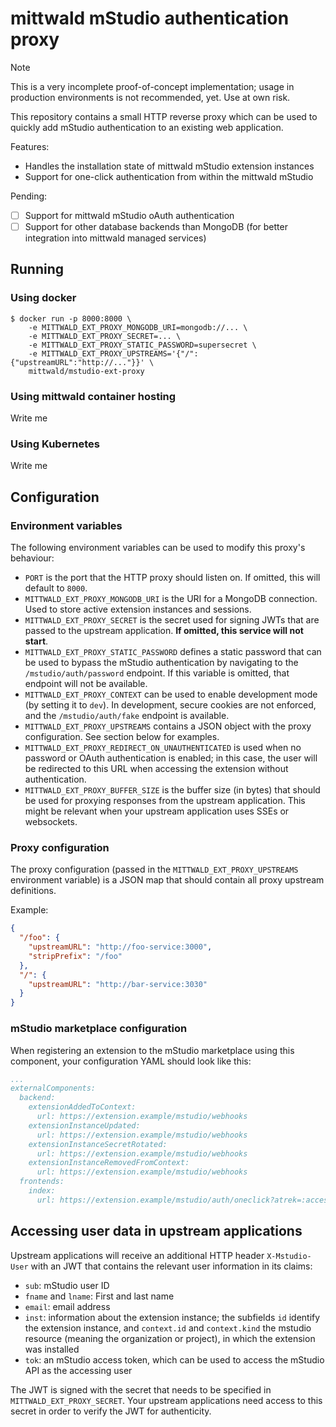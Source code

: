 # mittwald mStudio authentication proxy

> [!NOTE]
> This is a very incomplete proof-of-concept implementation; usage in production environments is not recommended, yet. Use at own risk.

This repository contains a small HTTP reverse proxy which can be used to quickly add mStudio authentication to an existing web application.

Features:

- Handles the installation state of mittwald mStudio extension instances
- Support for one-click authentication from within the mittwald mStudio

Pending:

- [ ] Support for mittwald mStudio oAuth authentication
- [ ] Support for other database backends than MongoDB (for better integration into mittwald managed services)

## Running

### Using docker

```
$ docker run -p 8000:8000 \
    -e MITTWALD_EXT_PROXY_MONGODB_URI=mongodb://... \
    -e MITTWALD_EXT_PROXY_SECRET=... \
    -e MITTWALD_EXT_PROXY_STATIC_PASSWORD=supersecret \
    -e MITTWALD_EXT_PROXY_UPSTREAMS='{"/":{"upstreamURL":"http://..."}}' \
    mittwald/mstudio-ext-proxy
```

### Using mittwald container hosting

Write me

### Using Kubernetes

Write me

## Configuration

### Environment variables

The following environment variables can be used to modify this proxy's behaviour:

- `PORT` is the port that the HTTP proxy should listen on. If omitted, this will default to `8000`.
- `MITTWALD_EXT_PROXY_MONGODB_URI` is the URI for a MongoDB connection. Used to store active extension instances and sessions.
- `MITTWALD_EXT_PROXY_SECRET` is the secret used for signing JWTs that are passed to the upstream application. **If omitted, this service will not start**.
- `MITTWALD_EXT_PROXY_STATIC_PASSWORD` defines a static password that can be used to bypass the mStudio authentication by navigating to the `/mstudio/auth/password` endpoint. If this variable is omitted, that endpoint will not be available.
- `MITTWALD_EXT_PROXY_CONTEXT` can be used to enable development mode (by setting it to `dev`). In development, secure cookies are not enforced, and the `/mstudio/auth/fake` endpoint is available.
- `MITTWALD_EXT_PROXY_UPSTREAMS` contains a JSON object with the proxy configuration. See section below for examples.
- `MITTWALD_EXT_PROXY_REDIRECT_ON_UNAUTHENTICATED` is used when no password or OAuth authentication is enabled; in this case, the user will be redirected to this URL when accessing the extension without authentication.
- `MITTWALD_EXT_PROXY_BUFFER_SIZE` is the buffer size (in bytes) that should be used for proxying responses from the upstream application. This might be relevant when your upstream application uses SSEs or websockets.

### Proxy configuration

The proxy configuration (passed in the `MITTWALD_EXT_PROXY_UPSTREAMS` environment variable) is a JSON map that should contain all proxy upstream definitions.

Example:

```json
{
  "/foo": {
    "upstreamURL": "http://foo-service:3000",
    "stripPrefix": "/foo"
  },
  "/": {
    "upstreamURL": "http://bar-service:3030"
  }
}
```

### mStudio marketplace configuration

When registering an extension to the mStudio marketplace using this component, your configuration YAML should look like this:

```yaml
...
externalComponents:
  backend:
    extensionAddedToContext:
      url: https://extension.example/mstudio/webhooks
    extensionInstanceUpdated:
      url: https://extension.example/mstudio/webhooks
    extensionInstanceSecretRotated:
      url: https://extension.example/mstudio/webhooks
    extensionInstanceRemovedFromContext:
      url: https://extension.example/mstudio/webhooks
  frontends:
    index:
      url: https://extension.example/mstudio/auth/oneclick?atrek=:accessTokenRetrievalKey&userId=:userId&instanceId=:extensionInstanceId

```

## Accessing user data in upstream applications

Upstream applications will receive an additional HTTP header `X-Mstudio-User` with an JWT that contains the relevant user information in its claims:

- `sub`: mStudio user ID
- `fname` and `lname`: First and last name
- `email`: email address
- `inst`: information about the extension instance; the subfields `id` identify the extension instance, and `context.id` and `context.kind` the mstudio resource (meaning the organization or project), in which the extension was installed
- `tok`: an mStudio access token, which can be used to access the mStudio API as the accessing user

The JWT is signed with the secret that needs to be specified in `MITTWALD_EXT_PROXY_SECRET`. Your upstream applications need access to this secret in order to verify the JWT for authenticity.
